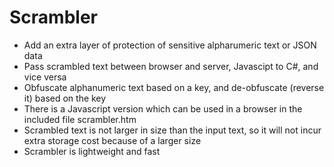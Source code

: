 # Scrambler

* Add an extra layer of protection of sensitive alpharumeric text or JSON data
* Pass scrambled text between browser and server, Javascipt to C#, and vice versa
* Obfuscate alphanumeric text based on a key, and de-obfuscate (reverse it) based on the key
* There is a Javascript version which can be used in a browser in the included file scrambler.htm
* Scrambled text is not larger in size than the input text, so it will not incur extra storage cost because of a larger size
* Scrambler is lightweight and fast
